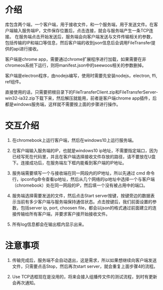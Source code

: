 # 介绍

库包含两个端，一个客户端，用于接收文件，和一个服务端，用于发送文件。在客户端输入服务端IP，文件保存位置后，点击连接，就会与服务端产生一条TCP连接。
在服务端点击开始发送后，服务端会向客户端发送与文件传输相关的参数，包括传输的IP和端口等信息，然后客户端的收到json信息后会调用FileTransfer提供的api进行接收。

客户端是chrome app，需要通过chrome扩展程序进行加载，如果需要在非chromeos系统下运行，则将manifest.json中的seewoos相关的参数删掉。

客户端是electron程序，由nodejs编写，使用时需要先安装nodejs，electron, ffi, ref组件。

直接使用的话，只需要把根目录下的FileTransferClient.zip和FileTransferServer-win32-ia32.zip下载下来，然后解压就能用，前者是客户端chrome app插件，后都是windows服务端，这样就不需要按上面的步骤进行操作。

# 交互介绍

1. 在chromebook上运行客户端，然后在windows10上运行服务端。

2. 在客户端输入服务端的IP，也就是windows10 ip地址，不需要指定端口，因为已经写死在代码里，并且在客户端选择接收文件存放的路径，请不要放在U盘下。连接成功后，在服务端左下框内能看到客户端的IP地址。

3. 服务端需要填写一个与接收端在同一网段内的IP地址，所以先通过 cmd 命令行，ipconfig命令查看ip地址，然后从几个网络的ip地址中选择一个与客户端（chromebook）处在同一网段的IP，然后填一个没有被占用中的端口。

4. 服务端选择需要发送的文件，然后点击Start server按键，按键旁边的数据表示当前有多少客户端与服务端保持通信状态。点击按键后，我们前面设置的参数，包括server ip, port, choosen file，都会以json的格式通过前面建立的连接传输给所有客户端，并要求客户接开始接收文件。

5. 所有log信息都会在输出框内显示出来。

# 注意事项

1. 传输完成后，服务端不会自动退出，这是需求，所以如果想继续向客户端发送文件，只需要点击Stop，然后再次start server，就会重复上面步骤4的流程。

2. Use TCP选框现在是没用的，将来会接入组播传文件的测试流程，到时有更新会再次通知。